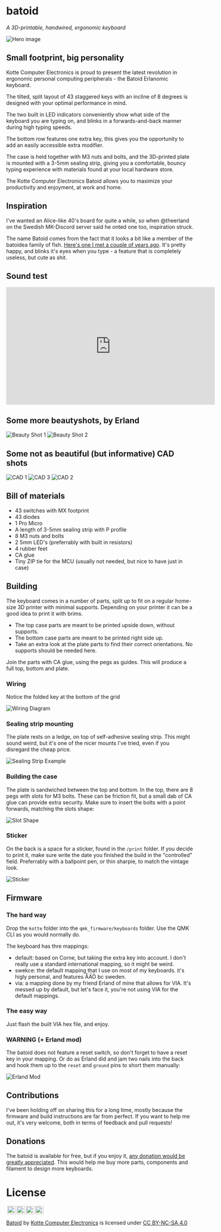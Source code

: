 # batoid

_A 3D-printable, handwired, ergonomic keyboard_

![Hero image](./hero.png)

## Small footprint, big personality

Kotte Computer Electronics is proud to present the latest revolution in ergonomic personal computing peripherals - the Batoid Erlanomic keyboard.

The tilted, split layout of 43 staggered keys with an incline of 8 degrees is designed with your optimal performance in mind.

The two built in LED indicators conveniently show what side of the keyboard you are typing on, and blinks in a forwards-and-back manner during high typing speeds.

The bottom row features one extra key, this gives you the opportunity to add an easily accessible extra modifier.

The case is held together with M3 nuts and bolts, and the 3D-printed plate is mounted with a 3-5mm sealing strip, giving you a comfortable, bouncy typing experience with materials found at your local hardware store.

The Kotte Computer Electronics Batoid allows you to maximize your productivity and enjoyment, at work and home.

## Inspiration

I've wanted an Alice-like 40's board for quite a while, so when @theerland on the Swedish MK-Discord server said he onted one too, inspiration struck.

The name Batoid comes from the fact that it looks a bit like a member of the batoidea family of fish. [Here's one I met a couple of years ago](./kotte-with-batoid.png). It's pretty happy, and blinks it's eyes when you type - a feature that is completely useless, but cute as shit.

## Sound test

<iframe width="560" height="315" src="https://www.youtube.com/embed/9PGgU88DhRI?si=K-Qz95QSUkS9y2qA" title="YouTube video player" frameborder="0" allow="accelerometer; autoplay; clipboard-write; encrypted-media; gyroscope; picture-in-picture; web-share" allowfullscreen></iframe>

## Some more beautyshots, by Erland

![Beauty Shot 1](./beauty-1.jpg)
![Beauty Shot 2](./beauty-2.jpg)

## Some not as beautiful (but informative) CAD shots

![CAD 1](./cad-1.png)
![CAD 3](./cad-3.png)
![CAD 2](./cad-2.png)

## Bill of materials

- 43 switches with MX footprint
- 43 diodes
- 1 Pro Micro
- A length of 3-5mm sealing strip with P profile
- 8 M3 nuts and bolts
- 2 5mm LED's (preferrably with built in resistors)
- 4 rubber feet
- CA glue
- Tiny ZIP tie for the MCU (usually not needed, but nice to have just in case)

## Building

The keyboard comes in a number of parts, split up to fit on a regular home-size 3D printer with minimal supports. Depending on your printer it can be a good idea to print it with brims.

- The top case parts are meant to be printed upside down, without supports.
- The bottom case parts are meant to be printed right side up.
- Take an extra look at the plate parts to find their correct orientations. No supports should be needed here.

Join the parts with CA glue, using the pegs as guides. This will produce a full top, bottom and plate.

### Wiring

Notice the folded key at the bottom of the grid

![Wiring Diagram](./KCE-Batoid_Wiring-Diagram.jpg)

### Sealing strip mounting

The plate rests on a ledge, on top of self-adhesive sealing strip. This might sound weird, but it's one of the nicer mounts I've tried, even if you disregard the cheap price.

![Sealing Strip Example](./KCE-Batoid_sealing-strip-layout.jpg)

### Building the case

The plate is sandwiched between the top and bottom. In the top, there are 8 pegs with slots for M3 bolts. These can be friction fit, but a small dab of CA glue can provide extra security. Make sure to insert the bolts with a point forwards, matching the slots shape:

![Slot Shape](./KCE-Batoid_slot.png)

### Sticker

On the back is a space for a sticker, found in the `/print` folder. If you decide to print it, make sure write the date you finished the build in the "controlled" field. Preferrably with a ballpoint pen, or thin sharpie, to match the vintage look.

![Sticker](./print/KCE-Batoid_sticker.png)

## Firmware

### The hard way

Drop the `kotte` folder into the `qmk_firmware/keyboards` folder. Use the QMK CLI as you would normally do.

The keyboard has thre mappings:

- default: based on Corne, but taking the extra key into account. I don't really use a standard international mapping, so it might be weird.
- swekce: the default mapping that I use on most of my keyboards. it's higly personal, and features ÅÄÖ bc sweden.
- via: a mapping done by my friend Erland of mine that allows for VIA. It's messed up by default, but let's face it, you're not using VIA for the default mappings.

### The easy way

Just flash the built VIA hex file, and enjoy.

### WARNING (+ Erland mod)

The batoid does not feature a reset switch, so don't forget to have a reset key in your mapping. Or do as Erland did and jam two nails into the back and hook them up to the `reset` and `ground` pins to short them manually:

![Erland Mod](./KCE-batoid_Erland-mod.jpg)

## Contributions

I've been holding off on sharing this for a long time, mostly because the firmware and build instructions are far from perfect. If you want to help me out, it's very welcome, both in terms of feedback and pull requests!

## Donations

The batoid is available for free, but if you enjoy it, [any donation would be greatly appreciated](https://www.paypal.com/donate/?business=PEQSMBNHJ5Y2S&no_recurring=0&item_name=All+of+the+proceeds+will+go+into+designing+more+fun%2C+small%2C+3D+printable+keyboards&currency_code=SEK). This would help me buy more parts, components and filament to design more keyboards.

# License

<img style="height:22px!important;margin-left:3px;vertical-align:text-bottom;" src="https://mirrors.creativecommons.org/presskit/icons/cc.svg?ref=chooser-v1"><img style="height:22px!important;margin-left:3px;vertical-align:text-bottom;" src="https://mirrors.creativecommons.org/presskit/icons/by.svg?ref=chooser-v1"><img style="height:22px!important;margin-left:3px;vertical-align:text-bottom;" src="https://mirrors.creativecommons.org/presskit/icons/nc.svg?ref=chooser-v1"><img style="height:22px!important;margin-left:3px;vertical-align:text-bottom;" src="https://mirrors.creativecommons.org/presskit/icons/sa.svg?ref=chooser-v1"></a></p>

<p xmlns:cc="http://creativecommons.org/ns#" xmlns:dct="http://purl.org/dc/terms/"><a property="dct:title" rel="cc:attributionURL" href="https://github.com/kotte-computer-electronics/batoid">Batoid</a> by <a rel="cc:attributionURL dct:creator" property="cc:attributionName" href="https://github.com/kotte-computer-electronics">Kotte Computer Electronics</a> is licensed under <a href="http://creativecommons.org/licenses/by-nc-sa/4.0/?ref=chooser-v1" target="_blank" rel="license noopener noreferrer" style="display:inline-block;">CC BY-NC-SA 4.0</a>
